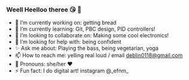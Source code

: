 ### Weell Heelloo theree 😘 👋

<!--
**Deboru/Deboru** is a ✨ _special_ ✨ repository because its `README.md` (this file) appears on your GitHub profile.

Here are some ideas to get you started: -->

- 🍞 I’m currently working on: getting bread 
- 🌱 I’m currently learning: Git, PBC design, PID controllers!
- 👯 I’m looking to collaborate on: Making some cool electronics! 
- 🤔 I’m looking for help with: being confident
- ✨ Ask me about: Playing the bass, being vegetarian, yoga
- 📫 How to reach me: yelling real loud / email deblin0118@gmail.com
- 👒 Pronouns: she/her ❤
- ⚡ Fun fact: I do digital art! instagram @\_efnm_

